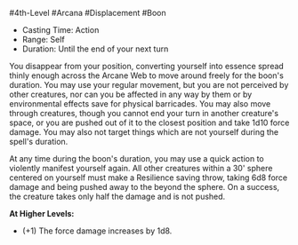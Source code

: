 #4th-Level #Arcana #Displacement #Boon
 
- Casting Time: Action
- Range: Self
- Duration: Until the end of your next turn
 
You disappear from your position, converting yourself into essence spread thinly enough across the Arcane Web to move around freely for the boon's duration. You may use your regular movement, but you are not perceived by other creatures, nor can you be affected in any way by them or by environmental effects save for physical barricades. You may also move through creatures, though you cannot end your turn in another creature's space, or you are pushed out of it to the closest position and take 1d10 force damage. You may also not target things which are not yourself during the spell's duration.  

At any time during the boon's duration, you may use a quick action to violently manifest yourself again. All other creatures within a 30' sphere centered on yourself must make a Resilience saving throw, taking 6d8 force damage and being pushed away to the beyond the sphere. On a success, the creature takes only half the damage and is not pushed.
 
**At Higher Levels:** 
* (+1) The force damage increases by 1d8.